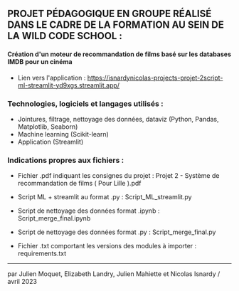 ## PROJET PÉDAGOGIQUE EN GROUPE RÉALISÉ DANS LE CADRE DE LA FORMATION AU SEIN DE LA WILD CODE SCHOOL : 
#### Création d'un moteur de recommandation de films basé sur les databases IMDB pour un cinéma
- Lien vers l'application : https://isnardynicolas-projects-projet-2script-ml-streamlit-yd9xgs.streamlit.app/

### Technologies, logiciels et langages utilisés : 
- Jointures, filtrage, nettoyage des données, dataviz (Python, Pandas, Matplotlib, Seaborn)
- Machine learning (Scikit-learn)
- Application (Streamlit)

### Indications propres aux fichiers : 
- Fichier .pdf indiquant les consignes du projet : Projet 2 - Système de recommandation de films ( Pour Lille ).pdf

- Script ML + streamlit au format .py : Script_ML_streamlit.py

- Script de nettoyage des données format .ipynb : Script_merge_final.ipynb 

- Script de nettoyage des données format .py : Script_merge_final.py

- Fichier .txt comportant les versions des modules à importer : requirements.txt 

-------------------------------------------
par Julien Moquet, Elizabeth Landry, Julien Mahiette et Nicolas Isnardy / avril 2023 
